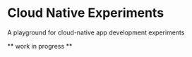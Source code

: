 # Cloud Native Experiments
A playground for cloud-native app development experiments

** work in progress **
